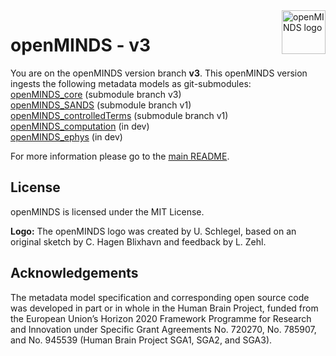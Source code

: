 <a href="https://github.com/HumanBrainProject/openMINDS/blob/main/img/openMINDS_logo.png">
    <img src="https://github.com/HumanBrainProject/openMINDS/blob/main/img/openMINDS_logo.png" alt="openMINDS logo" title="openMINDS" align="right" height="70" />
</a>

# openMINDS - v3

You are on the openMINDS version branch **v3**. This openMINDS version ingests the following metadata models as git-submodules:  
[openMINDS_core](https://github.com/HumanBrainProject/openMINDS_core) (submodule branch v3)  
[openMINDS_SANDS](https://github.com/HumanBrainProject/openMINDS_SANDS) (submodule branch v1)  
[openMINDS_controlledTerms](https://github.com/HumanBrainProject/openMINDS_controlledTerms) (submodule branch v1)  
[openMINDS_computation](https://github.com/HumanBrainProject/openMINDS_computation) (in dev)  
[openMINDS_ephys](https://github.com/HumanBrainProject/openMINDS_ephys) (in dev)  

For more information please go to the [main README](https://github.com/HumanBrainProject/openMINDS/blob/main/README.md).

## License

openMINDS is licensed under the MIT License.

**Logo:** The openMINDS logo was created by U. Schlegel, based on an original sketch by C. Hagen Blixhavn and feedback by L. Zehl.

## Acknowledgements

The metadata model specification and corresponding open source code was developed in part or in whole in the Human Brain Project, funded from the European Union’s Horizon 2020 Framework Programme for Research and Innovation under Specific Grant Agreements No. 720270, No. 785907, and No. 945539 (Human Brain Project SGA1, SGA2, and SGA3).
